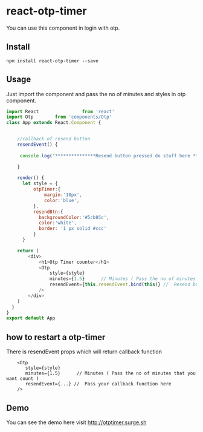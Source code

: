 # react-otp-timer
You can use this component in login with otp.
## Install

`npm install react-otp-timer --save`

## Usage
Just import the component and pass the no of minutes  and styles in otp component.

``` javascript
import React                from 'react'
import Otp        from 'components/Otp'
class App extends React.Component {


    //callback of resend button
    resendEvent() { 
     
     console.log("***************Resend button pressed do stuff here *********************")

    }
    
    render() {
      let style = {
          otpTimer:{
              margin:'10px',
              color:'blue',
          },
          resendBtn:{
            backgroundColor:'#5cb85c',
            color:'white',
            border: '1 px solid #ccc'
          }
      }

    return (
        <div>
            <h1>Otp Timer counter</h1>
            <Otp
                style={style}
                minutes={1.5}      // Minutes ( Pass the no of minutes that you want count )
                resendEvent={this.resendEvent.bind(this)} //  Resend button event you can pass your function name here
            />
        </div>
    )
  }
}
export default App

```

## how to restart a otp-timer 
There is resendEvent props which will return callback function 

```javscript
    <Otp
       style={style}
       minutes={1.5}      // Minutes ( Pass the no of minutes that you want count )
       resendEvent={...} //  Pass your callback function here
    />

```
## Demo
You can see the demo here
visit http://otptimer.surge.sh


